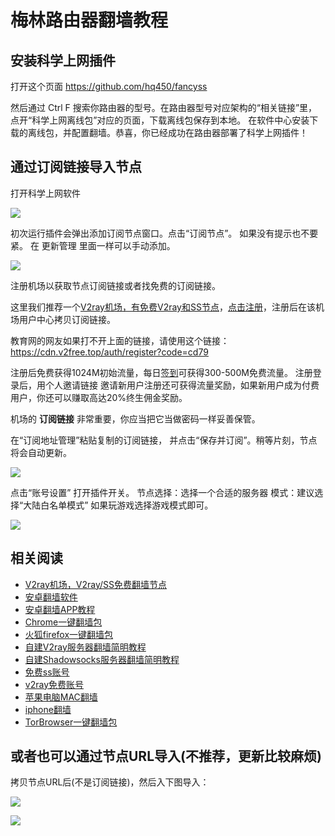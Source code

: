# 梅林路由器翻墙教程

## 安装科学上网插件
打开这个页面
https://github.com/hq450/fancyss

然后通过 Ctrl F 搜索你路由器的型号。在路由器型号对应架构的“相关链接”里，点开“科学上网离线包”对应的页面，下载离线包保存到本地。
在软件中心安装下载的离线包，并配置翻墙。恭喜，你已经成功在路由器部署了科学上网插件！

## 通过订阅链接导入节点

打开科学上网软件

![](https://v2free.org/docs/SSPanel/Router/meilin1.png)

初次运行插件会弹出添加订阅节点窗口。点击“订阅节点”。 如果没有提示也不要紧。 在 更新管理 里面一样可以手动添加。

![](https://v2free.org/docs/SSPanel/Router/meilin2.png)


注册机场以获取节点订阅链接或者找免费的订阅链接。

这里我们推荐一个[V2ray机场，有免费V2ray和SS节点](https://github.com/bannedbook/fanqiang/wiki/V2ray%E6%9C%BA%E5%9C%BA)，[点击注册](https://w1.v2free.top/auth/register?code=cd79)，注册后在该机场用户中心拷贝订阅链接。

教育网的网友如果打不开上面的链接，请使用这个链接：
https://cdn.v2free.top/auth/register?code=cd79

注册后免费获得1024M初始流量，每日[签到](https://raw.githubusercontent.com/bannedbook/fanqiang/master/v2ss/images/checkin.jpg)可获得300-500M免费流量。
注册登录后，用个人邀请链接 邀请新用户注册还可获得流量奖励，如果新用户成为付费用户，你还可以赚取高达20%终生佣金奖励。

机场的 **订阅链接** 非常重要，你应当把它当做密码一样妥善保管。

在“订阅地址管理”粘贴复制的订阅链接， 并点击“保存并订阅”。稍等片刻，节点将会自动更新。

![](https://v2free.org/docs/SSPanel/Router/meilin3.png)

点击“账号设置”
打开插件开关。
节点选择：选择一个合适的服务器
模式：建议选择“大陆白名单模式”
如果玩游戏选择游戏模式即可。

![](https://v2free.org/docs/SSPanel/Router/meilin4.png)

## 相关阅读
*   [V2ray机场，V2ray/SS免费翻墙节点](https://github.com/bannedbook/fanqiang/wiki/V2ray%E6%9C%BA%E5%9C%BA)
*   [安卓翻墙软件](https://github.com/bannedbook/fanqiang/wiki/%E5%AE%89%E5%8D%93%E7%BF%BB%E5%A2%99%E8%BD%AF%E4%BB%B6)
*   [安卓翻墙APP教程](https://github.com/bannedbook/fanqiang/tree/master/android)
*   [Chrome一键翻墙包](https://github.com/bannedbook/fanqiang/wiki/Chrome%E4%B8%80%E9%94%AE%E7%BF%BB%E5%A2%99%E5%8C%85)
*   [火狐firefox一键翻墙包](https://github.com/bannedbook/fanqiang/wiki/%E7%81%AB%E7%8B%90firefox%E4%B8%80%E9%94%AE%E7%BF%BB%E5%A2%99%E5%8C%85)
*   [自建V2ray服务器翻墙简明教程](https://github.com/bannedbook/fanqiang/blob/master/v2ss/%E8%87%AA%E5%BB%BAV2ray%E6%9C%8D%E5%8A%A1%E5%99%A8%E7%AE%80%E6%98%8E%E6%95%99%E7%A8%8B.md)
*   [自建Shadowsocks服务器翻墙简明教程](https://github.com/bannedbook/fanqiang/blob/master/v2ss/%E8%87%AA%E5%BB%BAShadowsocks%E6%9C%8D%E5%8A%A1%E5%99%A8%E7%AE%80%E6%98%8E%E6%95%99%E7%A8%8B.md)
*   [免费ss账号](https://github.com/bannedbook/fanqiang/wiki/%E5%85%8D%E8%B4%B9ss%E8%B4%A6%E5%8F%B7)
*   [v2ray免费账号](https://github.com/bannedbook/fanqiang/wiki/v2ray%E5%85%8D%E8%B4%B9%E8%B4%A6%E5%8F%B7)
*   [苹果电脑MAC翻墙](https://github.com/bannedbook/fanqiang/wiki/%E8%8B%B9%E6%9E%9C%E7%94%B5%E8%84%91MAC%E7%BF%BB%E5%A2%99)
*   [iphone翻墙](https://github.com/bannedbook/fanqiang/wiki/iphone%E7%BF%BB%E5%A2%99)
*   [TorBrowser一键翻墙包](https://github.com/bannedbook/fanqiang/wiki/TorBrowser%E4%B8%80%E9%94%AE%E7%BF%BB%E5%A2%99%E5%8C%85)

## 或者也可以通过节点URL导入(不推荐，更新比较麻烦)

拷贝节点URL后(不是订阅链接)，然后入下图导入：

![](https://v2free.org/docs/SSPanel/Router/meilin1.jpg)

![](https://v2free.org/docs/SSPanel/Router/meilin2.jpg)